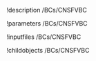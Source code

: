 !description /BCs/CNSFVBC

!parameters /BCs/CNSFVBC

!inputfiles /BCs/CNSFVBC

!childobjects /BCs/CNSFVBC
